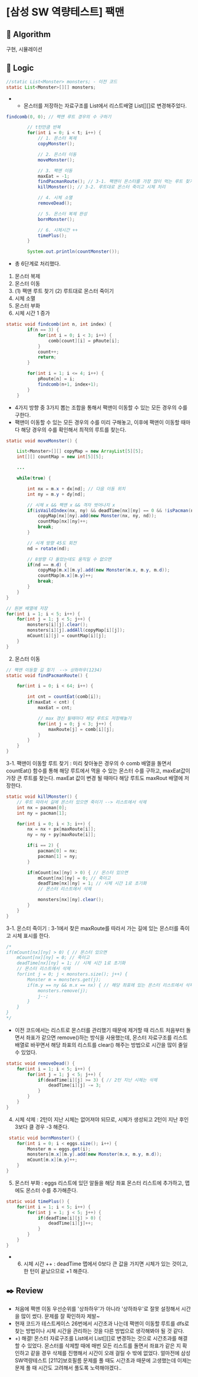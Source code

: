 # [삼성 SW 역량테스트] 팩맨

## :pushpin: **Algorithm**

구현, 시뮬레이션

## :round_pushpin: **Logic**

```java
//static List<Monster> monsters; - 이전 코드
static List<Monster>[][] monsters;
```

- - 몬스터를 저장하는 자료구조를 List<Monster>에서 리스트배열 List<Monster>[][]로 변경해주었다.

```java
findcomb(0, 0); // 팩맨 루트 경우의 수 구하기

        // t턴만큼 반복
        for(int i = 0; i < t; i++) {
        	// 1. 몬스터 복제
            copyMonster();

            // 2. 몬스터 이동
            moveMonster();

            // 3. 팩맨 이동
            maxEat = -1;
            findPacmanRoute(); // 3-1. 팩맨이 몬스터를 가장 많이 먹는 루트 찾기
            killMonster(); // 3-2. 루트대로 몬스터 죽이고 시체 처리

            // 4. 시체 소멸
            removeDead();

            // 5. 몬스터 복제 완성
            bornMonster();

            // 6. 시체시간 ++
            timePlus();
        }

        System.out.println(countMonster());
```

- 총 6단계로 처리했다.

1. 몬스터 복제
2. 몬스터 이동
3. (1) 팩맨 루트 찾기 (2) 루트대로 몬스터 죽이기
4. 시체 소멸
5. 몬스터 부화
6. 시체 시간 1 증가

```java
static void findcomb(int n, int index) {
    	if(n == 3) {
    		for(int i = 0; i < 3; i++) {
    			comb[count][i] = pRoute[i];
    		}
    		count++;
    		return;
    	}

    	for(int i = 1; i <= 4; i++) {
    		pRoute[n] = i;
            findcomb(n+1, index+1);
        }
    }
```

- 4가지 방향 중 3가지 뽑는 조합을 통해서 팩맨이 이동할 수 있는 모든 경우의 수를 구한다.
- 팩맨이 이동할 수 있는 모든 경우의 수를 미리 구해놓고, 이후에 팩맨이 이동할 때마다 해당 경우의 수를 확인해서 최적의 루트를 찾는다.

```java
static void moveMonster() {

    List<Monster>[][] copyMap = new ArrayList[5][5];
    int[][] countMap = new int[5][5];

    ...

    while(true) {

        int nx = m.x + dx[nd]; // 다음 이동 위치
        int ny = m.y + dy[nd];

        // 시체 x && 팩맨 x && 격자 벗어나지 x
        if(isVaildIndex(nx, ny) && deadTime[nx][ny] == 0 && !isPacman(nx, ny)) {
            copyMap[nx][ny].add(new Monster(nx, ny, nd));
            countMap[nx][ny]++;
            break;
        }

        // 시계 방향 45도 회전
        nd = rotate(nd);

        // 8방향 다 돌았는데도 움직일 수 없으면
        if(nd == m.d) {
            copyMap[m.x][m.y].add(new Monster(m.x, m.y, m.d));
            countMap[m.x][m.y]++;
            break;
        }
    }
}

// 원본 배열에 저장
for(int i = 1; i < 5; i++) {
    for(int j = 1; j < 5; j++) {
        monsters[i][j].clear();
        monsters[i][j].addAll(copyMap[i][j]);
        mCount[i][j] = countMap[i][j];
    }
}
```

2. 몬스터 이동

```java
// 팩맨 이동할 길 찾기  --> 상좌하우(1234)
static void findPacmanRoute() {

    for(int i = 0; i < 64; i++) {

        int cnt = countEat(comb[i]);
        if(maxEat < cnt) {
            maxEat = cnt;

            // max 갱신 될때마다 해당 루트도 저장해놓기
            for(int j = 0; j < 3; j++) {
                maxRoute[j] = comb[i][j];
            }
        }
    }
}
```

3-1. 팩맨이 이동할 루트 찾기 : 미리 찾아놓은 경우의 수 comb 배열을 돌면서 countEat() 함수를 통해 해당 루트에서 먹을 수 있는 몬스터 수를 구하고, maxEat값이 가장 큰 루트를 찾는다. maxEat 값이 변경 될 때마다 해당 루트도 maxRout 배열에 저장한다.

```java
static void killMonster() {
    // 루트 따라서 길에 몬스터 있으면 죽이기 --> 리스트에서 삭제
    int nx = pacman[0];
    int ny = pacman[1];

    for(int i = 0; i < 3; i++) {
        nx = nx + px[maxRoute[i]];
        ny = ny + py[maxRoute[i]];

        if(i == 2) {
            pacman[0] = nx;
            pacman[1] = ny;
        }

        if(mCount[nx][ny] > 0) { // 몬스터 있으면
            mCount[nx][ny] = 0; // 죽이고
            deadTime[nx][ny] = 1; // 시체 시간 1로 초기화
            // 몬스터 리스트에서 삭제

            monsters[nx][ny].clear();
        }
    }
}
```

3-1. 몬스터 죽이기 : 3-1에서 찾은 maxRoute를 따라서 가는 길에 있는 몬스터를 죽이고 시체 표시를 한다.

```java
/*
if(mCount[nx][ny] > 0) { // 몬스터 있으면
    mCount[nx][ny] = 0; // 죽이고
    deadTime[nx][ny] = 1; // 시체 시간 1로 초기화
    // 몬스터 리스트에서 삭제
    for(int j = 0; j < monsters.size(); j++) {
        Monster m = monsters.get(j);
        if(m.y == ny && m.x == nx) { // 해당 좌표에 있는 몬스터 리스트에서 삭제
            monsters.remove(j);
            j--;
        }
    }
}
*/
```

- 이전 코드에서는 리스트로 몬스터를 관리했기 때문에 제거할 때 리스트 처음부터 돌면서 좌표가 같으면 remove()하는 방식을 사용했는데, 몬스터 자료구조를 리스트배열로 바꾸면서 해당 좌표의 리스트를 clear() 해주는 방법으로 시간을 많이 줄일 수 있었다.

```java
static void removeDead() {
    for(int i = 1; i < 5; i++) {
        for(int j = 1; j < 5; j++) {
            if(deadTime[i][j] >= 3) { // 2턴 지난 시체는 삭제
                deadTime[i][j] -= 3;
            }
        }
    }
}
```

4. 시체 삭제 : 2턴이 지난 시체는 없어져야 되므로, 시체가 생성되고 2턴이 지난 후인 3보다 클 경우 -3 해준다.

```java
 static void bornMonster() {
    for(int i = 0; i < eggs.size(); i++) {
        Monster m = eggs.get(i);
        monsters[m.x][m.y].add(new Monster(m.x, m.y, m.d));
        mCount[m.x][m.y]++;
    }
}
```

5. 몬스터 부화 : eggs 리스트에 있던 알들을 해당 좌표 몬스터 리스트에 추가하고, 맵에도 몬스터 수를 추가해준다.

```java
static void timePlus() {
    for(int i = 1; i < 5; i++) {
        for(int j = 1; j < 5; j++) {
            if(deadTime[i][j] > 0) {
                deadTime[i][j]++;
            }
        }
    }
}
```

- 6. 시체 시간 ++ : deadTime 맵에서 0보다 큰 값을 가지면 시체가 있는 것이고, 한 턴이 끝났으므로 +1 해준다.

## :black_nib: **Review**

- 처음에 팩맨 이동 우선순위를 '상좌하우'가 아니라 '상하좌우'로 잘못 설정해서 시간을 많이 썼다. 문제를 잘 확인하자 제발~
- 현재 코드가 테스트케이스 26번에서 시간초과 나는데 팩맨이 이동할 루트를 dfs로 찾는 방법이나 시체 시간을 관리하는 것을 다른 방법으로 생각해봐야 될 것 같다.
- +) 해결! 몬스터 자료구조를 List에서 List[][]로 변경하는 것으로 시간초과를 해결 할 수 있었다. 몬스터를 삭제할 때에 매번 모든 리스트를 돌면서 좌표가 같은 지 확인하고 같을 경우 삭제를 진행해서 시간이 오래 걸릴 수 밖에 없었다. 얼마전에 삼성SW역량테스트 [2112]보호필름 문제를 풀 때도 시간초과 때문에 고생했는데 이제는 문제 풀 때 시간도 고려해서 풀도록 노력해야겠다..
